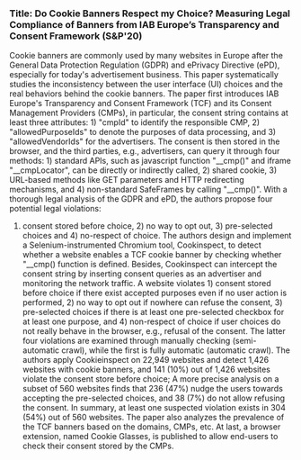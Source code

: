 ### Title: Do Cookie Banners Respect my Choice? Measuring Legal Compliance of Banners from IAB Europe’s Transparency and Consent Framework (S&P'20)
Cookie banners are commonly used by many websites in Europe after the
General Data Protection Regulation (GDPR) and ePrivacy Directive (ePD),
especially for today\'s advertisement business. This paper
systematically studies the inconsistency between the user interface (UI)
choices and the real behaviors behind the cookie banners. The paper
first introduces IAB Europe\'s Transparency and Consent Framework (TCF)
and its Consent Management Providers (CMPs), in particular, the consent
string contains at least three attributes: 1) \"cmpId\" to identify the
responsible CMP, 2) \"allowedPurposeIds\" to denote the purposes of data
processing, and 3) \"allowedVendorIds\" for the advertisers. The consent
is then stored in the browser, and the third parties, e.g., advertisers,
can query it through four methods: 1) standard APIs, such as javascript
function \"\_\_cmp()\" and iframe \"\_\_cmpLocator\", can be directly or
indirectly called, 2) shared cookie, 3) URL-based methods like GET
parameters and HTTP redirecting mechanisms, and 4) non-standard
SafeFrames by calling \"\_\_cmp()\". With a thorough legal analysis of
the GDPR and ePD, the authors propose four potential legal violations:
1) consent stored before choice, 2) no way to opt out, 3) pre-selected
choices and 4) no-respect of choice. The authors design and implement a
Selenium-instrumented Chromium tool, Cookinspect, to detect whether a
website enables a TCF cookie banner by checking whether \"\_\_cmp()
function is defined. Besides, Cookinspect can intercept the consent
string by inserting consent queries as an advertiser and monitoring the
network traffic. A website violates 1) consent stored before choice if
there exist accepted purposes even if no user action is performed, 2) no
way to opt out if nowhere can refuse the consent, 3) pre-selected
choices if there is at least one pre-selected checkbox for at least one
purpose, and 4) non-respect of choice if user choices do not really
behave in the browser, e.g., refusal of the consent. The latter four
violations are examined through manually checking (semi-automatic
crawl), while the first is fully automatic (automatic crawl). The
authors apply Cookieinspect on 22,949 websites and detect 1,426 websites
with cookie banners, and 141 (10%) out of 1,426 websites violate the
consent store before choice; A more precise analysis on a subset of 560
websites finds that 236 (47%) nudge the users towards accepting the
pre-selected choices, and 38 (7%) do not allow refusing the consent. In
summary, at least one suspected violation exists in 304 (54%) out of 560
websites. The paper also analyzes the prevalence of the TCF banners
based on the domains, CMPs, etc. At last, a browser extension, named
Cookie Glasses, is published to allow end-users to check their consent
stored by the CMPs.
